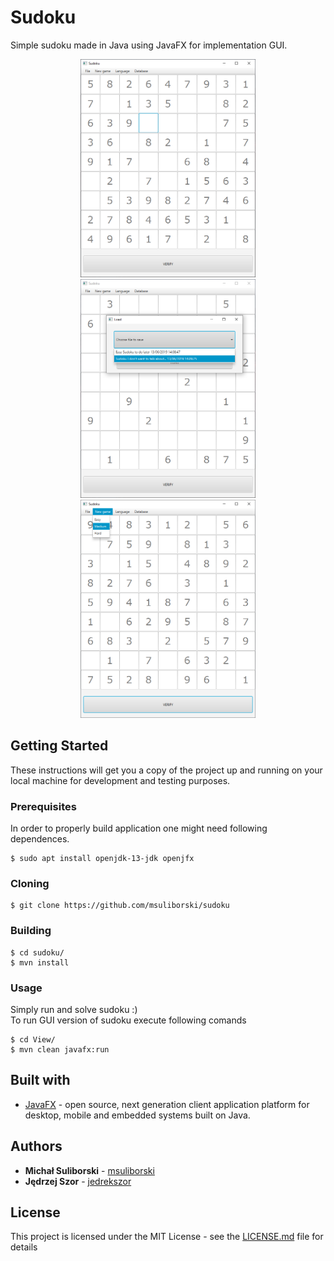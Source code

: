 # Sudoku
Simple sudoku made in Java using JavaFX for implementation GUI. </br>
<p align="center">
  <img width="280" src="images/1.png">
  <img width="280" src="images/2.png">
  <img width="280" src="images/3.png">
</p>

## Getting Started
These instructions will get you a copy of the project up and running on your local machine for development and testing purposes.

### Prerequisites
In order to properly build application one might need following dependences.
```
$ sudo apt install openjdk-13-jdk openjfx
```

### Cloning
```
$ git clone https://github.com/msuliborski/sudoku
```

### Building
```
$ cd sudoku/
$ mvn install
```

### Usage
Simply run and solve sudoku :) </br>
To run GUI version of sudoku execute following comands
```
$ cd View/
$ mvn clean javafx:run
```

## Built with
* [JavaFX](https://openjfx.io/) - open source, next generation client application platform for desktop, mobile and embedded systems built on Java.

## Authors
* **Michał Suliborski** - [msuliborski](https://github.com/msuliborski)
* **Jędrzej Szor** - [jedrekszor](https://github.com/jedrekszor)

## License
This project is licensed under the MIT License - see the [LICENSE.md](LICENSE.md) file for details
